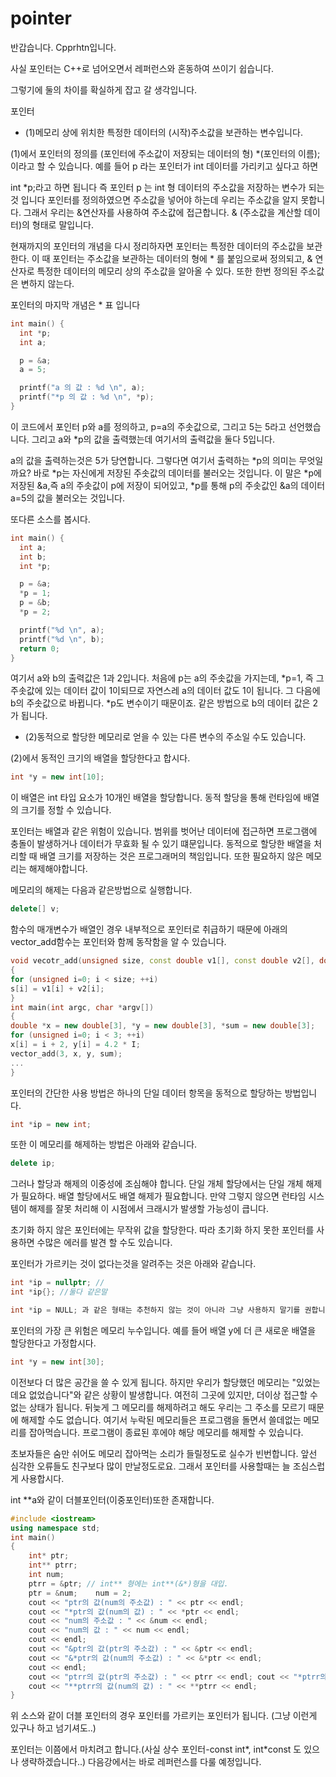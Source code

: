# pointer
반갑습니다. Cpprhtn입니다.

사실 포인터는 C++로 넘어오면서 레퍼런스와 혼동하여 쓰이기 쉽습니다.

그렇기에 둘의 차이를 확실하게 잡고 갈 생각입니다.


포인터
- (1)메모리 상에 위치한 특정한 데이터의 (시작)주소값을 보관하는 변수입니다.

(1)에서
포인터의 정의를
(포인터에 주소값이 저장되는 데이터의 형)  *(포인터의 이름);
이라고 할 수 있습니다.
예를 들어 p 라는 포인터가 int 데이터를 가리키고 싶다고 하면

int *p;라고 하면 됩니다
즉 포인터 p 는 int 형 데이터의 주소값을 저장하는 변수가 되는 것 입니다
포인터를 정의하였으면 주소값을 넣어야 하는데 우리는 주소값을 알지 못합니다.
그래서  우리는 &연산자를 사용하여 주소값에 접근합니다.
& (주소값을 계산할 데이터)의 형태로 말입니다.

현재까지의 포인터의 개념을 다시 정리하자면
포인터는 특정한 데이터의 주소값을 보관한다. 이 때 포인터는 주소값을 보관하는 데이터의 형에 * 를 붙임으로써 정의되고, & 연산자로 특정한 데이터의 메모리 상의 주소값을 알아올 수 있다. 또한 한번 정의된 주소값은 변하지 않는다.

포인터의 마지막 개념은 * 표 입니다
```C++
int main() {
  int *p;
  int a;

  p = &a;
  a = 5;

  printf("a 의 값 : %d \n", a);
  printf("*p 의 값 : %d \n", *p);
}
```
이 코드에서 포인터 p와 a를 정의하고, p=a의 주솟값으로, 그리고 5는 5라고 선언했습니다.
그리고 a와 *p의 값을 출력했는데
여기서의 출력값을 둘다 5입니다.

a의 값을 출력하는것은 5가 당연합니다.
그렇다면 여기서 출력하는 *p의 의미는 무엇일까요?
바로 *p는 자신에게 저장된 주솟값의 데이터를 불러오는 것입니다.
이 말은 *p에 저장된 &a,즉 a의 주솟값이 p에 저장이 되어있고,
*p를 통해 p의 주솟값인 &a의 데이터 a=5의 값을 불러오는 것입니다. 

또다른 소스를 봅시다.
```C++
int main() {
  int a;
  int b;
  int *p;

  p = &a;
  *p = 1;
  p = &b;
  *p = 2;

  printf("%d \n", a);
  printf("%d \n", b);
  return 0;
}
```
여기서 a와 b의 출력값은 1과 2입니다.
처음에 p는 a의 주솟값을 가지는데, *p=1, 즉 그 주솟값에 있는 데이터 값이 1이되므로
자연스레 a의 데이터 값도 1이 됩니다.
그 다음에 b의 주솟값으로 바뀝니다. *p도 변수이기 때문이죠.
같은 방법으로 b의 데이터 값은 2가 됩니다.


- (2)동적으로 할당한 메모리로 얻을 수 있는 다른 변수의 주소일 수도 있습니다.

(2)에서
동적인 크기의 배열을 할당한다고 합시다.
```C++
int *y = new int[10];
```

이 배열은 int 타입 요소가 10개인 배열을 할당합니다.
동적 할당을 통해 런타임에 배열의 크기를 정할 수 있습니다.

포인터는 배열과 같은 위험이 있습니다.
범위를 벗어난 데이터에 접근하면 프로그램에 충돌이 발생하거나 데이터가 무효화 될 수 있기 떄문입니다.
동적으로 할당한 배열을 처리할 때 배열 크기를 저장하는 것은 프로그래머의 책임입니다.
또한 필요하지 않은 메모리는 해제해야합니다.

메모리의 해제는 다음과  같은방법으로 실행합니다.
```C++
delete[] v;
```
함수의 매개변수가 배열인 경우 내부적으로 포인터로 취급하기 때문에 아래의 vector_add함수는
포인터와 함께 동작함을 알 수 있습니다.
```C++
void vecotr_add(unsigned size, const double v1[], const double v2[], double s[])
{
for (unsigned i=0; i < size; ++i)
s[i] = v1[i] + v2[i];
}
int main(int argc, char *argv[])
{
double *x = new double[3], *y = new double[3], *sum = new double[3];
for (unsigned i=0; i < 3; ++i)
x[i] = i + 2, y[i] = 4.2 * I;
vector_add(3, x, y, sum);
...
}
```
포인터의 간단한 사용 방법은 하나의 단일 데이터 항목을 동적으로 할당하는 방법입니다.
```C++
int *ip = new int;
```

또한 이 메모리를 해제하는 방법은 아래와 같습니다.

```C++
delete ip; 
```
그러나 할당과 해제의 이중성에 조심해야 합니다.
단일 개체 할당에서는 단일 개체 해제가 필요하다. 배열 할당에서도 배열 해제가 필요합니다.
만약 그렇지 않으면 런타임 시스템이 해제를 잘못 처리해 이 시점에서 크래시가 발생할 가능성이 큽니다.

초기화 하지 않은 포인터에는 무작위 값을 할당한다. 따라 초기화 하지 못한 포인터를 사용하면
수많은 에러를 발견 할 수도 있습니다. 

포인터가 가르키는 것이 없다는것을 알려주는 것은 아래와 같습니다.
```C++
int *ip = nullptr; //
int *ip{}; //둘다 같은말
```

```C++
int *ip = NULL; 과 같은 형태는 추천하지 않는 것이 아니라 그냥 사용하지 말기를 권합니다.
```

포인터의 가장 큰 위험은 메모리 누수입니다.
예를 들어 배열 y에 더 큰 새로운 배열을 할당한다고 가정합시다.
```C++
int *y = new int[30];
```
이전보다 더 많은 공간을 쓸 수 있게 됩니다. 
하지만 우리가 할당했던 메모리는 "있었는데요 없었습니다"와 같은 상황이 발생합니다.
여전히 그곳에 있지만, 더이상 접근할 수 없는 상태가 됩니다. 뒤늦게 그 메모리를 해제하려고 해도
우리는 그 주소를 모르기 때문에 해제할 수도 없습니다. 여기서 누락된 메모리들은 프로그램을 돌면서 
쓸데없는 메모리를 잡아먹습니다. 프로그램이 종료된 후에야 해당 메모리를 해제할 수 있습니다.

초보자들은 숨만 쉬어도 메모리 잡아먹는 소리가 들릴정도로 실수가 빈번합니다. 
앞선 심각한 오류들도 친구보다 많이 만날정도로요.
그래서 포인터를 사용할때는 늘 조심스럽게 사용합시다.

int **a와 같이 더블포인터(이중포인터)또한 존재합니다.
```C++
#include <iostream>
using namespace std;
int main() 
{
    int* ptr;
    int** ptrr;
    int num;
    ptrr = &ptr; // int** 형에는 int**(&*)형을 대입.
    ptr = &num;    num = 2;
    cout << "ptr의 값(num의 주소값) : " << ptr << endl;
    cout << "*ptr의 값(num의 값) : " << *ptr << endl;
    cout << "num의 주소값 : " << &num << endl;
    cout << "num의 값 : " << num << endl;
    cout << endl;
    cout << "&ptr의 값(ptr의 주소값) : " << &ptr << endl;
    cout << "&*ptr의 값(num의 주소값) : " << &*ptr << endl;
    cout << endl;
    cout << "ptrr의 값(ptr의 주소값) : " << ptrr << endl; cout << "*ptrr의 값(num의 주소값 / ptr이 가르키는 주소값 == ptr이 담고있는 값.) : " << *ptrr <<     endl;
    cout << "**ptrr의 값(num의 값) : " << **ptrr << endl;    
}
```
위 소스와 같이 더블 포인터의 경우 포인터를 가르키는 포인터가 됩니다.
(그냥 이런게 있구나 하고 넘기셔도..)

포인터는 이쯤에서 마치려고 합니다.(사실 상수 포인터-const int*, int*const 도 있으나 생략하겠습니다..)
다음강에서는 바로 레퍼런스를 다룰 예정입니다.

